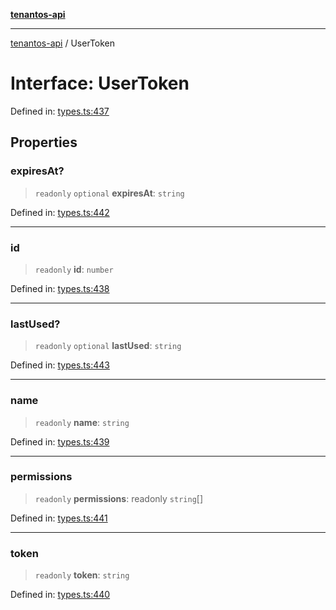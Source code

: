 [**tenantos-api**](../README.md)

***

[tenantos-api](../globals.md) / UserToken

# Interface: UserToken

Defined in: [types.ts:437](https://github.com/shadmanZero/tenantos-api/blob/b1ba837cafbeb4e057ec12e90b81a7c5ea5b383f/src/types.ts#L437)

## Properties

### expiresAt?

> `readonly` `optional` **expiresAt**: `string`

Defined in: [types.ts:442](https://github.com/shadmanZero/tenantos-api/blob/b1ba837cafbeb4e057ec12e90b81a7c5ea5b383f/src/types.ts#L442)

***

### id

> `readonly` **id**: `number`

Defined in: [types.ts:438](https://github.com/shadmanZero/tenantos-api/blob/b1ba837cafbeb4e057ec12e90b81a7c5ea5b383f/src/types.ts#L438)

***

### lastUsed?

> `readonly` `optional` **lastUsed**: `string`

Defined in: [types.ts:443](https://github.com/shadmanZero/tenantos-api/blob/b1ba837cafbeb4e057ec12e90b81a7c5ea5b383f/src/types.ts#L443)

***

### name

> `readonly` **name**: `string`

Defined in: [types.ts:439](https://github.com/shadmanZero/tenantos-api/blob/b1ba837cafbeb4e057ec12e90b81a7c5ea5b383f/src/types.ts#L439)

***

### permissions

> `readonly` **permissions**: readonly `string`[]

Defined in: [types.ts:441](https://github.com/shadmanZero/tenantos-api/blob/b1ba837cafbeb4e057ec12e90b81a7c5ea5b383f/src/types.ts#L441)

***

### token

> `readonly` **token**: `string`

Defined in: [types.ts:440](https://github.com/shadmanZero/tenantos-api/blob/b1ba837cafbeb4e057ec12e90b81a7c5ea5b383f/src/types.ts#L440)
